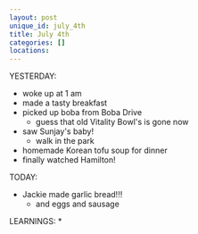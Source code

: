 ```yaml
---
layout: post
unique_id: july_4th
title: July 4th
categories: []
locations: 
---
```


YESTERDAY:
* woke up at 1 am
* made a tasty breakfast
* picked up boba from Boba Drive
  * guess that old Vitality Bowl's is gone now
* saw Sunjay's baby!
  * walk in the park
* homemade Korean tofu soup for dinner
* finally watched Hamilton!

TODAY:
* Jackie made garlic bread!!!
  * and eggs and sausage

LEARNINGS:
* 
